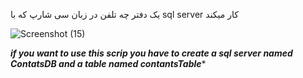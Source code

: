 یک دفتر چه تلفن در زبان سی شارپ که با sql server کار میکند 

![Screenshot (15)](https://github.com/user-attachments/assets/3879eeb3-8f18-488e-9996-9b4923dacab7)


*****if you want to use this scrip you have to create a sql server named ContatsDB and a table named contantsTable******
